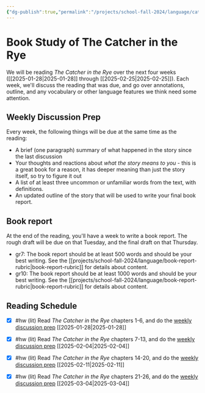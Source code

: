 ```yaml
---
{"dg-publish":true,"permalink":"/projects/school-fall-2024/language/catcher-in-the-rye/"}
---
```



# Book Study of The Catcher in the Rye

We will be reading *The Catcher in the Rye* over the next four weeks ([[2025-01-28\|2025-01-28]] through [[2025-02-25\|2025-02-25]]). Each week, we'll discuss the reading that was due, and go over annotations, outline, and any vocabulary or other language features we think need some attention.

## Weekly Discussion Prep

Every week, the following things will be due at the same time as the reading:

- A brief (one paragraph) summary of what happened in the story since the last discussion
- Your thoughts and reactions about *what the story means to you* - this is a great book for a reason, it has deeper meaning than just the story itself, so try to figure it out
- A list of at least three uncommon or unfamiliar words from the text, with definitions.
- An updated outline of the story that will be used to write your final book report.

## Book report

At the end of the reading, you'll have a week to write a book report. The rough draft will be due on that Tuesday, and the final draft on that Thursday.

- gr7: The book report should be at least 500 words and should be your best writing. See the [[projects/school-fall-2024/language/book-report-rubric\|book-report-rubric]] for details about content.
- gr10: The book report should be at least 1000 words and should be your best writing. See the [[projects/school-fall-2024/language/book-report-rubric\|book-report-rubric]] for details about content.

## Reading Schedule

- [x] #hw (lit) Read *The Catcher in the Rye* chapters 1-6, and do the [weekly discussion prep](https://school.ginosterous.com/projects/school-fall-2024/language/catcher-in-the-rye) [[2025-01-28\|2025-01-28]]
- [x] #hw (lit) Read *The Catcher in the Rye* chapters 7-13, and do the [weekly discussion prep](https://school.ginosterous.com/projects/school-fall-2024/language/catcher-in-the-rye) [[2025-02-04\|2025-02-04]]
- [x] #hw (lit) Read *The Catcher in the Rye* chapters 14-20, and do the [weekly discussion prep](https://school.ginosterous.com/projects/school-fall-2024/language/catcher-in-the-rye) [[2025-02-11\|2025-02-11]]
- [x] #hw (lit) Read *The Catcher in the Rye* chapters 21-26, and do the [weekly discussion prep](https://school.ginosterous.com/projects/school-fall-2024/language/catcher-in-the-rye) [[2025-03-04\|2025-03-04]]

